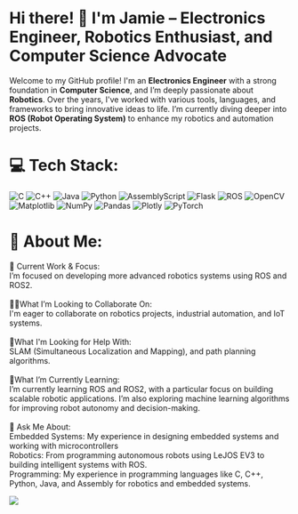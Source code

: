 # Hi there! 👋 I'm Jamie – Electronics Engineer, Robotics Enthusiast, and Computer Science Advocate

Welcome to my GitHub profile! I'm an **Electronics Engineer** with a strong foundation in **Computer Science**, and I’m deeply passionate about **Robotics**. Over the years, I've worked with various tools, languages, and frameworks to bring innovative ideas to life. I’m currently diving deeper into **ROS (Robot Operating System)** to enhance my robotics and automation projects.

# 💻 Tech Stack:
![C](https://img.shields.io/badge/c-%2300599C.svg?style=for-the-badge&logo=c&logoColor=white) ![C++](https://img.shields.io/badge/c++-%2300599C.svg?style=for-the-badge&logo=c%2B%2B&logoColor=white) ![Java](https://img.shields.io/badge/java-%23ED8B00.svg?style=for-the-badge&logo=openjdk&logoColor=white) ![Python](https://img.shields.io/badge/python-3670A0?style=for-the-badge&logo=python&logoColor=ffdd54) ![AssemblyScript](https://img.shields.io/badge/assembly%20script-%23000000.svg?style=for-the-badge&logo=assemblyscript&logoColor=white) ![Flask](https://img.shields.io/badge/flask-%23000.svg?style=for-the-badge&logo=flask&logoColor=white) ![ROS](https://img.shields.io/badge/ros-%230A0FF9.svg?style=for-the-badge&logo=ros&logoColor=white) ![OpenCV](https://img.shields.io/badge/opencv-%23white.svg?style=for-the-badge&logo=opencv&logoColor=white) ![Matplotlib](https://img.shields.io/badge/Matplotlib-%23ffffff.svg?style=for-the-badge&logo=Matplotlib&logoColor=black) ![NumPy](https://img.shields.io/badge/numpy-%23013243.svg?style=for-the-badge&logo=numpy&logoColor=white) ![Pandas](https://img.shields.io/badge/pandas-%23150458.svg?style=for-the-badge&logo=pandas&logoColor=white) ![Plotly](https://img.shields.io/badge/Plotly-%233F4F75.svg?style=for-the-badge&logo=plotly&logoColor=white) ![PyTorch](https://img.shields.io/badge/PyTorch-%23EE4C2C.svg?style=for-the-badge&logo=PyTorch&logoColor=white)

# 💫 About Me:
🚀 Current Work & Focus:<br> I’m focused on developing more advanced robotics systems using ROS and ROS2.<br><br>👯‍♀️What I’m Looking to Collaborate On: <br>I'm eager to collaborate on robotics projects, industrial automation, and IoT systems. <br><br>🤝What I'm Looking for Help With:<br> SLAM (Simultaneous Localization and Mapping), and path planning algorithms.<br><br>🌱What I’m Currently Learning:<br>I’m currently learning ROS and ROS2, with a particular focus on building scalable robotic applications. I’m also exploring machine learning algorithms for improving robot autonomy and decision-making.<br><br>💬 Ask Me About:<br>Embedded Systems: My experience in designing embedded systems and working with microcontrollers <br>Robotics: From programming autonomous robots using LeJOS EV3 to building intelligent systems with ROS.<br>Programming: My experience in programming languages like C, C++, Python, Java, and Assembly for robotics and embedded systems.<br>

[![](https://visitcount.itsvg.in/api?id=404JayNotFOund&icon=0&color=0)](https://visitcount.itsvg.in)
